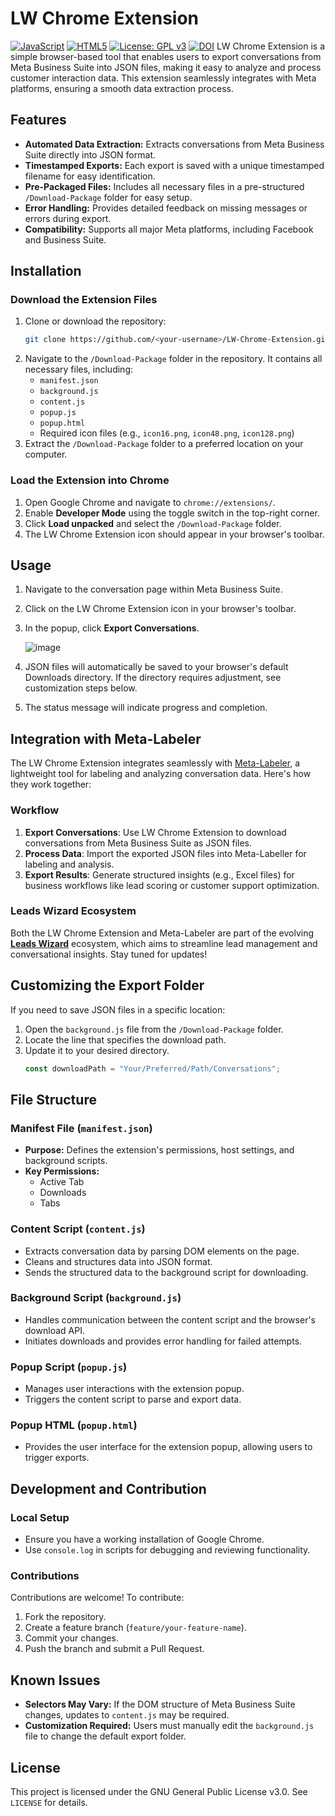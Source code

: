 # LW Chrome Extension
[![JavaScript](https://img.shields.io/badge/JavaScript-F7DF1E?style=for-the-badge&logo=javascript&logoColor=black)]()
[![HTML5](https://img.shields.io/badge/HTML5-E34F26?style=for-the-badge&logo=html5&logoColor=white)]()
[![License: GPL v3](https://img.shields.io/badge/License-GPLv3-blue.svg)](https://www.gnu.org/licenses/gpl-3.0)
[![DOI](https://zenodo.org/badge/902391542.svg)](https://doi.org/10.5281/zenodo.14846469)
LW Chrome Extension is a simple browser-based tool that enables users to export conversations from Meta Business Suite into JSON files, making it easy to analyze and process customer interaction data. This extension seamlessly integrates with Meta platforms, ensuring a smooth data extraction process.

## Features

- **Automated Data Extraction:** Extracts conversations from Meta Business Suite directly into JSON format.
- **Timestamped Exports:** Each export is saved with a unique timestamped filename for easy identification.
- **Pre-Packaged Files:** Includes all necessary files in a pre-structured `/Download-Package` folder for easy setup.
- **Error Handling:** Provides detailed feedback on missing messages or errors during export.
- **Compatibility:** Supports all major Meta platforms, including Facebook and Business Suite.

## Installation

### Download the Extension Files

1. Clone or download the repository:
   ```bash
   git clone https://github.com/<your-username>/LW-Chrome-Extension.git
   ```
2. Navigate to the `/Download-Package` folder in the repository. It contains all necessary files, including:
   - `manifest.json`
   - `background.js`
   - `content.js`
   - `popup.js`
   - `popup.html`
   - Required icon files (e.g., `icon16.png`, `icon48.png`, `icon128.png`)
3. Extract the `/Download-Package` folder to a preferred location on your computer.

### Load the Extension into Chrome

1. Open Google Chrome and navigate to `chrome://extensions/`.
2. Enable **Developer Mode** using the toggle switch in the top-right corner.
3. Click **Load unpacked** and select the `/Download-Package` folder.
4. The LW Chrome Extension icon should appear in your browser's toolbar.

## Usage

1. Navigate to the conversation page within Meta Business Suite.
2. Click on the LW Chrome Extension icon in your browser's toolbar.
3. In the popup, click **Export Conversations**.
      
   ![image](https://github.com/user-attachments/assets/fe3666a7-15f8-4f45-a973-b0ba465d3bd0)
   
4. JSON files will automatically be saved to your browser's default Downloads directory. If the directory requires adjustment, see customization steps below.
5. The status message will indicate progress and completion.

## Integration with Meta-Labeler

The LW Chrome Extension integrates seamlessly with [Meta-Labeler](https://github.com/PV-Bhat/Meta-Labeler/blob/main/README.md), a lightweight tool for labeling and analyzing conversation data. Here's how they work together:

### Workflow
1. **Export Conversations**: Use LW Chrome Extension to download conversations from Meta Business Suite as JSON files.
2. **Process Data**: Import the exported JSON files into Meta-Labeller for labeling and analysis.
3. **Export Results**: Generate structured insights (e.g., Excel files) for business workflows like lead scoring or customer support optimization.

### Leads Wizard Ecosystem
Both the LW Chrome Extension and Meta-Labeler are part of the evolving **[Leads Wizard](https://github.com/PV-Bhat/LeadsWizard/tree/main)** ecosystem, which aims to streamline lead management and conversational insights. Stay tuned for updates!


## Customizing the Export Folder

If you need to save JSON files in a specific location:

1. Open the `background.js` file from the `/Download-Package` folder.
2. Locate the line that specifies the download path.
3. Update it to your desired directory.
   ```javascript
   const downloadPath = "Your/Preferred/Path/Conversations";
   ```

## File Structure

### Manifest File (`manifest.json`)

- **Purpose:** Defines the extension's permissions, host settings, and background scripts.
- **Key Permissions:**
  - Active Tab
  - Downloads
  - Tabs

### Content Script (`content.js`)

- Extracts conversation data by parsing DOM elements on the page.
- Cleans and structures data into JSON format.
- Sends the structured data to the background script for downloading.

### Background Script (`background.js`)

- Handles communication between the content script and the browser's download API.
- Initiates downloads and provides error handling for failed attempts.

### Popup Script (`popup.js`)

- Manages user interactions with the extension popup.
- Triggers the content script to parse and export data.

### Popup HTML (`popup.html`)

- Provides the user interface for the extension popup, allowing users to trigger exports.

## Development and Contribution

### Local Setup

- Ensure you have a working installation of Google Chrome.
- Use `console.log` in scripts for debugging and reviewing functionality.

### Contributions

Contributions are welcome! To contribute:

1. Fork the repository.
2. Create a feature branch (`feature/your-feature-name`).
3. Commit your changes.
4. Push the branch and submit a Pull Request.

## Known Issues

- **Selectors May Vary:** If the DOM structure of Meta Business Suite changes, updates to `content.js` may be required.
- **Customization Required:** Users must manually edit the `background.js` file to change the default export folder.

## License

This project is licensed under the GNU General Public License v3.0. See `LICENSE` for details.
